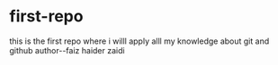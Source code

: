 # first-repo
this is the first repo where i willl apply alll my knowledge about git and github
author--faiz haider zaidi
